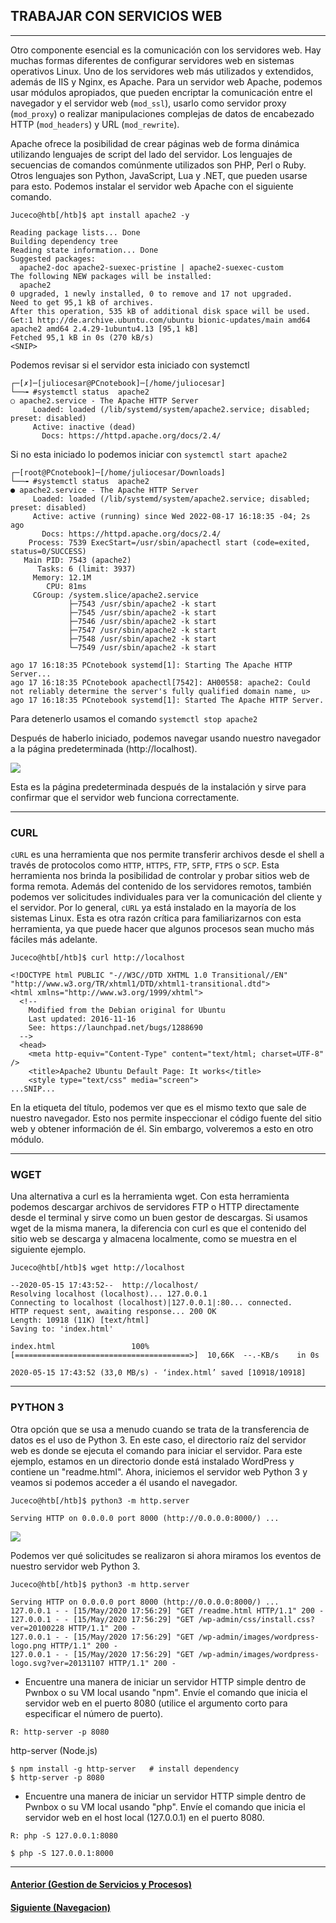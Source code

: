 ## TRABAJAR CON SERVICIOS WEB
___

Otro componente esencial es la comunicación con los servidores web. Hay muchas formas diferentes de configurar servidores web en sistemas operativos Linux. Uno de los servidores web más utilizados y extendidos, además de IIS y Nginx, es Apache. Para un servidor web Apache, podemos usar módulos apropiados, que pueden encriptar la comunicación entre el navegador y el servidor web (`mod_ssl`), usarlo como servidor proxy (`mod_proxy`) o realizar manipulaciones complejas de datos de encabezado HTTP (`mod_headers`) y URL (`mod_rewrite`).

Apache ofrece la posibilidad de crear páginas web de forma dinámica utilizando lenguajes de script del lado del servidor. Los lenguajes de secuencias de comandos comúnmente utilizados son PHP, Perl o Ruby. Otros lenguajes son Python, JavaScript, Lua y .NET, que pueden usarse para esto. Podemos instalar el servidor web Apache con el siguiente comando.

~~~
Juceco@htb[/htb]$ apt install apache2 -y

Reading package lists... Done
Building dependency tree       
Reading state information... Done
Suggested packages:
  apache2-doc apache2-suexec-pristine | apache2-suexec-custom
The following NEW packages will be installed:
  apache2
0 upgraded, 1 newly installed, 0 to remove and 17 not upgraded.
Need to get 95,1 kB of archives.
After this operation, 535 kB of additional disk space will be used.
Get:1 http://de.archive.ubuntu.com/ubuntu bionic-updates/main amd64 apache2 amd64 2.4.29-1ubuntu4.13 [95,1 kB]
Fetched 95,1 kB in 0s (270 kB/s)   
<SNIP>
~~~

Podemos revisar si el servidor esta iniciado con systemctl

~~~
┌─[✗]─[juliocesar@PCnotebook]─[/home/juliocesar]
└──╼ #systemctl status  apache2
○ apache2.service - The Apache HTTP Server
     Loaded: loaded (/lib/systemd/system/apache2.service; disabled; preset: disabled)
     Active: inactive (dead)
       Docs: https://httpd.apache.org/docs/2.4/
~~~

Si no esta iniciado lo podemos iniciar con `systemctl start apache2`

~~~
┌─[root@PCnotebook]─[/home/juliocesar/Downloads]
└──╼ #systemctl status  apache2
● apache2.service - The Apache HTTP Server
     Loaded: loaded (/lib/systemd/system/apache2.service; disabled; preset: disabled)
     Active: active (running) since Wed 2022-08-17 16:18:35 -04; 2s ago
       Docs: https://httpd.apache.org/docs/2.4/
    Process: 7539 ExecStart=/usr/sbin/apachectl start (code=exited, status=0/SUCCESS)
   Main PID: 7543 (apache2)
      Tasks: 6 (limit: 3937)
     Memory: 12.1M
        CPU: 81ms
     CGroup: /system.slice/apache2.service
             ├─7543 /usr/sbin/apache2 -k start
             ├─7545 /usr/sbin/apache2 -k start
             ├─7546 /usr/sbin/apache2 -k start
             ├─7547 /usr/sbin/apache2 -k start
             ├─7548 /usr/sbin/apache2 -k start
             └─7549 /usr/sbin/apache2 -k start

ago 17 16:18:35 PCnotebook systemd[1]: Starting The Apache HTTP Server...
ago 17 16:18:35 PCnotebook apachectl[7542]: AH00558: apache2: Could not reliably determine the server's fully qualified domain name, u>
ago 17 16:18:35 PCnotebook systemd[1]: Started The Apache HTTP Server.
~~~

Para detenerlo usamos el comando `systemctl stop apache2`

Después de haberlo iniciado, podemos navegar usando nuestro navegador a la página predeterminada (http://localhost).

![](https://academy.hackthebox.com/storage/modules/18/apache-default.png)

Esta es la página predeterminada después de la instalación y sirve para confirmar que el servidor web funciona correctamente.
___
### CURL

`cURL` es una herramienta que nos permite transferir archivos desde el shell a través de protocolos como `HTTP`, `HTTPS`, `FTP`, `SFTP`, `FTPS` o `SCP`. Esta herramienta nos brinda la posibilidad de controlar y probar sitios web de forma remota. Además del contenido de los servidores remotos, también podemos ver solicitudes individuales para ver la comunicación del cliente y el servidor. Por lo general, `cURL` ya está instalado en la mayoría de los sistemas Linux. Esta es otra razón crítica para familiarizarnos con esta herramienta, ya que puede hacer que algunos procesos sean mucho más fáciles más adelante.

~~~
Juceco@htb[/htb]$ curl http://localhost

<!DOCTYPE html PUBLIC "-//W3C//DTD XHTML 1.0 Transitional//EN" "http://www.w3.org/TR/xhtml1/DTD/xhtml1-transitional.dtd">
<html xmlns="http://www.w3.org/1999/xhtml">
  <!--
    Modified from the Debian original for Ubuntu
    Last updated: 2016-11-16
    See: https://launchpad.net/bugs/1288690
  -->
  <head>
    <meta http-equiv="Content-Type" content="text/html; charset=UTF-8" />
    <title>Apache2 Ubuntu Default Page: It works</title>
    <style type="text/css" media="screen">
...SNIP...
~~~

En la etiqueta del título, podemos ver que es el mismo texto que sale de nuestro navegador. Esto nos permite inspeccionar el código fuente del sitio web y obtener información de él. Sin embargo, volveremos a esto en otro módulo.
___
### WGET

Una alternativa a curl es la herramienta wget. Con esta herramienta podemos descargar archivos de servidores FTP o HTTP directamente desde el terminal y sirve como un buen gestor de descargas. Si usamos wget de la misma manera, la diferencia con curl es que el contenido del sitio web se descarga y almacena localmente, como se muestra en el siguiente ejemplo.

~~~
Juceco@htb[/htb]$ wget http://localhost

--2020-05-15 17:43:52--  http://localhost/
Resolving localhost (localhost)... 127.0.0.1
Connecting to localhost (localhost)|127.0.0.1|:80... connected.
HTTP request sent, awaiting response... 200 OK
Length: 10918 (11K) [text/html]
Saving to: 'index.html'

index.html                 100%[=======================================>]  10,66K  --.-KB/s    in 0s      

2020-05-15 17:43:52 (33,0 MB/s) - ‘index.html’ saved [10918/10918]
~~~
___
### PYTHON 3

Otra opción que se usa a menudo cuando se trata de la transferencia de datos es el uso de Python 3. En este caso, el directorio raíz del servidor web es donde se ejecuta el comando para iniciar el servidor. Para este ejemplo, estamos en un directorio donde está instalado WordPress y contiene un "readme.html". Ahora, iniciemos el servidor web Python 3 y veamos si podemos acceder a él usando el navegador.

~~~
Juceco@htb[/htb]$ python3 -m http.server

Serving HTTP on 0.0.0.0 port 8000 (http://0.0.0.0:8000/) ...
~~~

![](https://academy.hackthebox.com/storage/modules/18/python3-browser.png)

Podemos ver qué solicitudes se realizaron si ahora miramos los eventos de nuestro servidor web Python 3.

~~~
Juceco@htb[/htb]$ python3 -m http.server

Serving HTTP on 0.0.0.0 port 8000 (http://0.0.0.0:8000/) ...
127.0.0.1 - - [15/May/2020 17:56:29] "GET /readme.html HTTP/1.1" 200 -
127.0.0.1 - - [15/May/2020 17:56:29] "GET /wp-admin/css/install.css?ver=20100228 HTTP/1.1" 200 -
127.0.0.1 - - [15/May/2020 17:56:29] "GET /wp-admin/images/wordpress-logo.png HTTP/1.1" 200 -
127.0.0.1 - - [15/May/2020 17:56:29] "GET /wp-admin/images/wordpress-logo.svg?ver=20131107 HTTP/1.1" 200 -
~~~

+ Encuentre una manera de iniciar un servidor HTTP simple dentro de Pwnbox o su VM local usando "npm". Envíe el comando que inicia el servidor web en el puerto 8080 (utilice el argumento corto para especificar el número de puerto).

`R: http-server -p 8080`

http-server (Node.js)

~~~
$ npm install -g http-server   # install dependency
$ http-server -p 8080
~~~

+ Encuentre una manera de iniciar un servidor HTTP simple dentro de Pwnbox o su VM local usando "php". Envíe el comando que inicia el servidor web en el host local (127.0.0.1) en el puerto 8080.

`R: php -S 127.0.0.1:8080`

~~~
$ php -S 127.0.0.1:8000
~~~
___
#### [Anterior (Gestion de Servicios y Procesos)]()
#### [Siguiente (Navegacion)]()